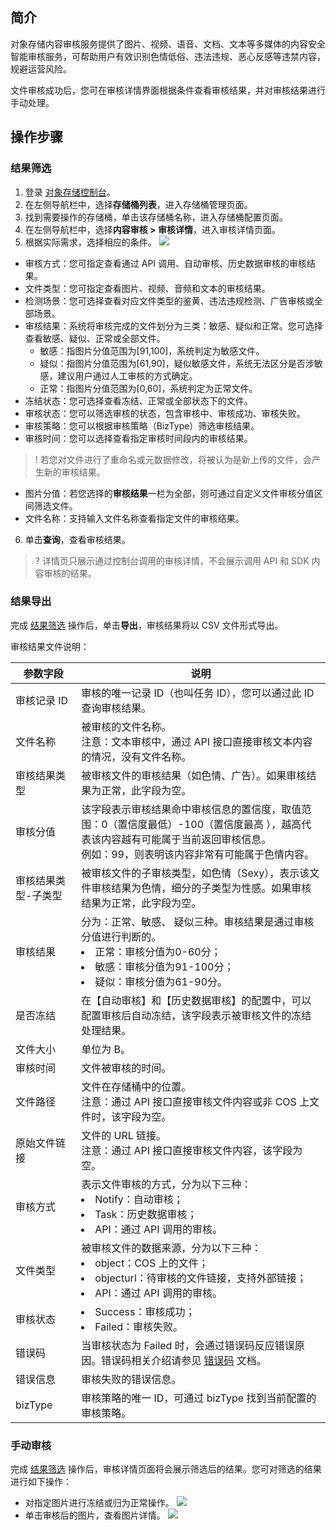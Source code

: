 ## 简介

对象存储内容审核服务提供了图片、视频、语音、文档、文本等多媒体的内容安全智能审核服务，可帮助用户有效识别色情低俗、违法违规、恶心反感等违禁内容，规避运营风险。

文件审核成功后，您可在审核详情界面根据条件查看审核结果，并对审核结果进行手动处理。

## 操作步骤

<span id="ResultScreening"></span>
### 结果筛选

1. 登录 [对象存储控制台](https://console.cloud.tencent.com/cos5)。
2. 在左侧导航栏中，选择**存储桶列表**，进入存储桶管理页面。
3. 找到需要操作的存储桶，单击该存储桶名称，进入存储桶配置页面。
4. 在左侧导航栏中，选择**内容审核 > 审核详情**，进入审核详情页面。
5. 根据实际需求，选择相应的条件。
![](https://qcloudimg.tencent-cloud.cn/raw/7f19ebd8a04b08d933d2834ec66462f6.png)
 - 审核方式：您可指定查看通过 API 调用、自动审核、历史数据审核的审核结果。
 - 文件类型：您可指定查看图片、视频、音频和文本的审核结果。
 - 检测场景：您可选择查看对应文件类型的鉴黄、违法违规检测、广告审核或全部场景。
 - 审核结果：系统将审核完成的文件划分为三类：敏感、疑似和正常。您可选择查看敏感、疑似、正常或全部文件。
    - 敏感：指图片分值范围为[91,100]，系统判定为敏感文件。
    - 疑似：指图片分值范围为[61,90]，疑似敏感文件，系统无法区分是否涉敏感，建议用户通过人工审核的方式确定。
    - 正常：指图片分值范围为[0,60]，系统判定为正常文件。
 - 冻结状态：您可选择查看冻结、正常或全部状态下的文件。
 - 审核状态：您可以筛选审核的状态，包含审核中、审核成功、审核失败。
 - 审核策略：您可以根据审核策略（BizType）筛选审核结果。
 - 审核时间：您可以选择查看指定审核时间段内的审核结果。
>! 若您对文件进行了重命名或元数据修改，将被认为是新上传的文件，会产生新的审核结果。
 - 图片分值：若您选择的**审核结果**一栏为全部，则可通过自定义文件审核分值区间筛选文件。
 - 文件名称：支持输入文件名称查看指定文件的审核结果。
6. 单击**查询**，查看审核结果。
>? 详情页只展示通过控制台调用的审核详情，不会展示调用 API 和 SDK 内容审核的结果。
>

### 结果导出

完成 [结果筛选](#ResultScreening) 操作后，单击**导出**，审核结果将以 CSV 文件形式导出。

审核结果文件说明：

| 参数字段        | 说明                             |
| ------------------- | --------------------------------------------------------- |
| 审核记录 ID      | 审核的唯一记录 ID（也叫任务 ID），您可以通过此 ID 查询审核结果。  |
| 文件名称        | 被审核的文件名称。<br>注意：文本审核中，通过 API 接口直接审核文本内容的情况，没有文件名称。      |
| 审核结果类型  | 被审核文件的审核结果（如色情、广告）。如果审核结果为正常，此字段为空。     |
| 审核分值        | 该字段表示审核结果命中审核信息的置信度，取值范围：0（置信度最低）-100（置信度最高 ），越高代表该内容越有可能属于当前返回审核信息。<br>例如：99，则表明该内容非常有可能属于色情内容。 |
| 审核结果类型-子类型 | 被审核文件的子审核类型，如色情（Sexy），表示该文件审核结果为色情，细分的子类型为性感。如果审核结果为正常，此字段为空。 | 
| 审核结果        | 分为：正常、敏感、 疑似三种。审核结果是通过审核分值进行判断的。<li>正常：审核分值为0-60分；<li>敏感：审核分值为91-100分；<li>疑似：审核分值为61-90分。 |
| 是否冻结        | 在【自动审核】和【历史数据审核】的配置中，可以配置审核后自动冻结，该字段表示被审核文件的冻结处理结果。                       |
| 文件大小        | 单位为 B。                        |
| 审核时间        | 文件被审核的时间。              |
| 文件路径        | 文件在存储桶中的位置。<br>注意：通过 API 接口直接审核文件内容或非 COS 上文件时，该字段为空。                                                    |
| 原始文件链接  | 文件的 URL 链接。<br>注意：通过 API 接口直接审核文件内容，该字段为空。       |
| 审核方式        | 表示文件审核的方式，分为以下三种：<li>Notify：自动审核；<li>Task：历史数据审核；<li>API：通过 API 调用的审核。                                     |
| 文件类型        | 被审核文件的数据来源，分为以下三种：<li>object：COS 上的文件；<li>objecturl：待审核的文件链接，支持外部链接；<li>API：通过 API 调用的审核。           |
| 审核状态        | <li>Success：审核成功；<li>Failed：审核失败。      |
| 错误码           | 当审核状态为 Failed 时，会通过错误码反应错误原因。错误码相关介绍请参见 [错误码](https://cloud.tencent.com/document/product/436/7730) 文档。        |
| 错误信息        | 审核失败的错误信息。        |
| bizType             | 审核策略的唯一 ID，可通过 bizType 找到当前配置的审核策略。                                                                                                     |


### 手动审核

完成 [结果筛选](#ResultScreening) 操作后，审核详情页面将会展示筛选后的结果。您可对筛选的结果进行如下操作：
 - 对指定图片进行冻结或归为正常操作。
![](https://main.qcloudimg.com/raw/f09efc62c38ad517e98feb6e7fd9d23e.png)
 - 单击审核后的图片，查看图片详情。
![](https://main.qcloudimg.com/raw/479227b32c93e0f201afd79c477e4b98.png)
